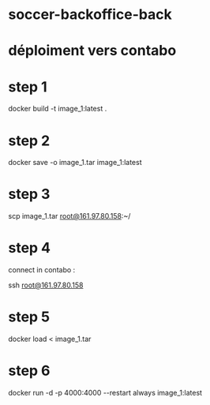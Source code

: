 # soccer-backoffice-back

# déploiment vers contabo

# step 1

docker build -t image_1:latest .

# step 2

docker save -o image_1.tar image_1:latest

# step 3

scp image_1.tar root@161.97.80.158:~/

# step 4

connect in contabo :

ssh root@161.97.80.158

# step 5

docker load < image_1.tar

# step 6

docker run -d -p 4000:4000 --restart always image_1:latest
